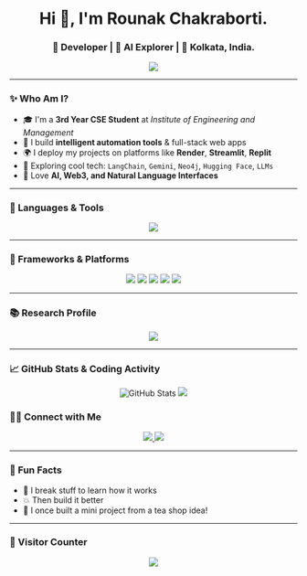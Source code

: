 <h1 align="center">Hi 👋, I'm Rounak Chakraborti.</h1>
<h3 align="center">🚀 Developer | 🧠 AI Explorer | 📍 Kolkata, India.</h3>

<p align="center">
  <img src="https://readme-typing-svg.herokuapp.com?font=Orbitron&color=%23F70000&size=24&center=true&vCenter=true&width=700&height=50&lines=3rd+Year+CSE+Student;Builder+of+Smart+Web+Apps;LangChain+%7C+Gemini+%7C+Neo4j+Fan;Always+Learning+Something+New+💡" />
</p>

---

### ✨ Who Am I?
- 🎓 I'm a **3rd Year CSE Student** at *Institute of Engineering and Management*
- 🔧 I build **intelligent automation tools** & full-stack web apps
- 🌍 I deploy my projects on platforms like **Render**, **Streamlit**, **Replit**
- 🧠 Exploring cool tech: `LangChain`, `Gemini`, `Neo4j`, `Hugging Face`, `LLMs`
- 🤖 Love **AI, Web3, and Natural Language Interfaces**

---

### 🧰 Languages & Tools
<p align="center">
  <img src="https://skillicons.dev/icons?i=python,java,js,html,css,c,flask,streamlit,git,github,vscode,neo4j" />
</p>

---

### 🚀 Frameworks & Platforms
<p align="center">
  <img src="https://img.shields.io/badge/LangChain-1a1a1a?style=for-the-badge&logo=OpenAI&logoColor=white" />
  <img src="https://img.shields.io/badge/HuggingFace-FCC624?style=for-the-badge&logo=huggingface&logoColor=black" />
  <img src="https://img.shields.io/badge/Render-1f2937?style=for-the-badge&logo=render&logoColor=white" />
  <img src="https://img.shields.io/badge/Neo4j-008cc1?style=for-the-badge&logo=neo4j&logoColor=white" />
  <img src="https://img.shields.io/badge/Gemini-4285F4?style=for-the-badge&logo=google&logoColor=white" />
</p>

---

### 📚 Research Profile
<p align="center">
  <a href="https://ieeexplore.ieee.org/author/750253372439011" target="_blank">
    <img src="https://img.shields.io/badge/IEEE%20Xplore-Research%20Profile-blue?style=for-the-badge&logo=ieee&logoColor=white" />
  </a>
</p>

---

### 📈 GitHub Stats & Coding Activity

<p align="center">
  <img src="https://github-readme-stats.vercel.app/api?username=PyDev2069&show_icons=true&theme=radical&hide_border=true" alt="GitHub Stats" />
  <img src="https://github-readme-stats.vercel.app/api/top-langs/?username=PyDev2069&layout=compact&theme=radical&hide_border=true" />
</p>


### 🧑‍💼 Connect with Me

<p align="center">
  <a href="mailto:rounakcharaborti499@gmail.com">
    <img src="https://img.shields.io/badge/Gmail-D14836?style=for-the-badge&logo=gmail&logoColor=white" />
  </a>
  <a href="https://www.linkedin.com/in/rounak-chakraborti-82315628b/" target="_blank">
    <img src="https://img.shields.io/badge/LinkedIn-0a66c2?style=for-the-badge&logo=linkedin&logoColor=white" />
  </a>
</p>

---

### 🤹 Fun Facts

- 🧩 I break stuff to learn how it works
- 💥 Then build it better
- 🧃 I once built a mini project from a tea shop idea!

---

### 🧭 Visitor Counter

<p align="center">
  <img src="https://komarev.com/ghpvc/?username=PyDev2069&label=Profile%20views&color=blue&style=flat" />
</p>
